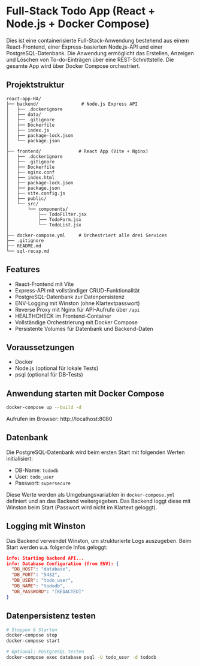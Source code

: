 # Full-Stack Todo App (React + Node.js + Docker Compose)

Dies ist eine containerisierte Full-Stack-Anwendung bestehend aus einem React-Frontend, einer Express-basierten Node.js-API und einer PostgreSQL-Datenbank. Die Anwendung ermöglicht das Erstellen, Anzeigen und Löschen von To-do-Einträgen über eine REST-Schnittstelle. Die gesamte App wird über Docker Compose orchestriert.

## Projektstruktur

```
react-app-HA/
├── backend/                # Node.js Express API
│   ├── .dockerignore
│   ├── data/
│   ├── .gitignore
│   ├── Dockerfile
│   ├── index.js
│   ├── package-lock.json
│   └── package.json
│
├── frontend/              # React App (Vite + Nginx)
│   ├── .dockerignore
│   ├── .gitignore
│   ├── Dockerfile
│   ├── nginx.conf
│   ├── index.html
│   ├── package-lock.json
│   ├── package.json
│   ├── vite.config.js
│   ├── public/
│   └── src/
│       └── components/
│           ├── TodoFilter.jsx
│           ├── TodoForm.jsx
│           └── TodoList.jsx
│
├── docker-compose.yml     # Orchestriert alle drei Services
├── .gitignore
├── README.md
└── sql-recap.md
```

## Features

* React-Frontend mit Vite
* Express-API mit vollständiger CRUD-Funktionalität
* PostgreSQL-Datenbank zur Datenpersistenz
* ENV-Logging mit Winston (ohne Klartextpasswort)
* Reverse Proxy mit Nginx für API-Aufrufe über `/api`
* HEALTHCHECK im Frontend-Container
* Vollständige Orchestrierung mit Docker Compose
* Persistente Volumes für Datenbank und Backend-Daten

## Voraussetzungen

* Docker
* Node.js (optional für lokale Tests)
* psql (optional für DB-Tests)

## Anwendung starten mit Docker Compose

```bash
docker-compose up --build -d
```

Aufrufen im Browser: http://localhost:8080

## Datenbank

Die PostgreSQL-Datenbank wird beim ersten Start mit folgenden Werten initialisiert:

* DB-Name: `tododb`
* User: `todo_user`
* Passwort: `supersecure`

Diese Werte werden als Umgebungsvariablen in `docker-compose.yml` definiert und an das Backend weitergegeben. Das Backend loggt diese mit Winston beim Start (Passwort wird nicht im Klartext geloggt).

## Logging mit Winston

Das Backend verwendet Winston, um strukturierte Logs auszugeben. Beim Start werden u.a. folgende Infos geloggt:

```json
info: Starting backend API...
info: Database Configuration (from ENV): {
  "DB_HOST": "database",
  "DB_PORT": "5432",
  "DB_USER": "todo_user",
  "DB_NAME": "tododb",
  "DB_PASSWORD": "[REDACTED]"
}
```

## Datenpersistenz testen

```bash
# Stoppen & Starten
docker-compose stop
docker-compose start

# Optional: PostgreSQL testen
docker-compose exec database psql -U todo_user -d tododb
```
